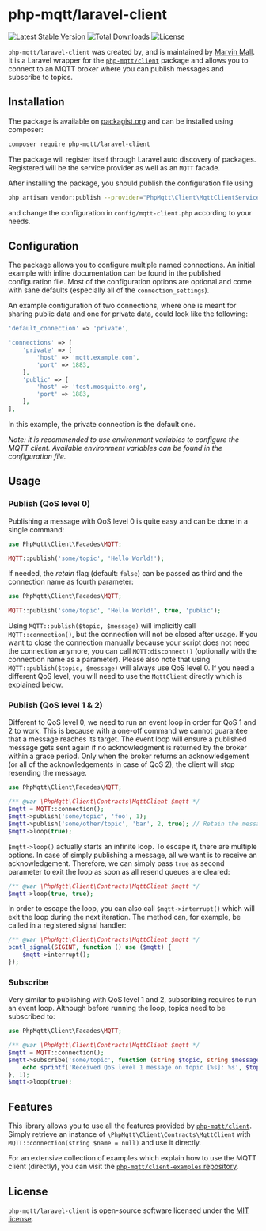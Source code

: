 # php-mqtt/laravel-client

[![Latest Stable Version](https://poser.pugx.org/php-mqtt/laravel-client/v)](https://packagist.org/packages/php-mqtt/laravel-client)
[![Total Downloads](https://poser.pugx.org/php-mqtt/laravel-client/downloads)](https://packagist.org/packages/php-mqtt/laravel-client)
[![License](https://poser.pugx.org/php-mqtt/laravel-client/license)](https://packagist.org/packages/php-mqtt/laravel-client)

`php-mqtt/laravel-client` was created by, and is maintained by [Marvin Mall](https://github.com/namoshek).
It is a Laravel wrapper for the [`php-mqtt/client`](https://github.com/php-mqtt/client) package and
allows you to connect to an MQTT broker where you can publish messages and subscribe to topics.

## Installation

The package is available on [packagist.org](https://packagist.org/packages/php-mqtt/laravel-client) and can be installed using composer:

```bash
composer require php-mqtt/laravel-client
```

The package will register itself through Laravel auto discovery of packages.
Registered will be the service provider as well as an `MQTT` facade.

After installing the package, you should publish the configuration file using

```bash
php artisan vendor:publish --provider="PhpMqtt\Client\MqttClientServiceProvider" --tag="config"
```

and change the configuration in `config/mqtt-client.php` according to your needs.

## Configuration

The package allows you to configure multiple named connections. An initial example with inline documentation can be found in the published configuration file.
Most of the configuration options are optional and come with sane defaults (especially all of the `connection_settings`).

An example configuration of two connections, where one is meant for sharing public data and one for private data, could look like the following:
```php
'default_connection' => 'private',

'connections' => [
    'private' => [
        'host' => 'mqtt.example.com',
        'port' => 1883,
    ],
    'public' => [
        'host' => 'test.mosquitto.org',
        'port' => 1883,
    ],
],
```
In this example, the private connection is the default one.

_Note: it is recommended to use environment variables to configure the MQTT client. Available environment variables can be found in the configuration file._

## Usage

### Publish (QoS level 0)

Publishing a message with QoS level 0 is quite easy and can be done in a single command:
```php
use PhpMqtt\Client\Facades\MQTT;

MQTT::publish('some/topic', 'Hello World!');
```

If needed, the _retain_ flag (default: `false`) can be passed as third and the connection name as fourth parameter:
```php
use PhpMqtt\Client\Facades\MQTT;

MQTT::publish('some/topic', 'Hello World!', true, 'public');
```

Using `MQTT::publish($topic, $message)` will implicitly call `MQTT::connection()`, but the connection will not be closed after usage.
If you want to close the connection manually because your script does not need the connection anymore,
you can call `MQTT:disconnect()` (optionally with the connection name as a parameter).
Please also note that using `MQTT::publish($topic, $message)` will always use QoS level 0.
If you need a different QoS level, you will need to use the `MqttClient` directly which is explained below.

### Publish (QoS level 1 & 2)

Different to QoS level 0, we need to run an event loop in order for QoS 1 and 2 to work.
This is because with a one-off command we cannot guarantee that a message reaches its target.
The event loop will ensure a published message gets sent again if no acknowledgment is returned by the broker within a grace period.
Only when the broker returns an acknowledgement (or all of the acknowledgements in case of QoS 2),
the client will stop resending the message.

```php
use PhpMqtt\Client\Facades\MQTT;

/** @var \PhpMqtt\Client\Contracts\MqttClient $mqtt */
$mqtt = MQTT::connection();
$mqtt->publish('some/topic', 'foo', 1);
$mqtt->publish('some/other/topic', 'bar', 2, true); // Retain the message
$mqtt->loop(true);
```

`$mqtt->loop()` actually starts an infinite loop. To escape it, there are multiple options.
In case of simply publishing a message, all we want is to receive an acknowledgement.
Therefore, we can simply pass `true` as second parameter to exit the loop as soon as all resend queues are cleared:

```php
/** @var \PhpMqtt\Client\Contracts\MqttClient $mqtt */
$mqtt->loop(true, true);
```

In order to escape the loop, you can also call `$mqtt->interrupt()` which will exit the loop during
the next iteration. The method can, for example, be called in a registered signal handler:
```php
/** @var \PhpMqtt\Client\Contracts\MqttClient $mqtt */
pcntl_signal(SIGINT, function () use ($mqtt) {
    $mqtt->interrupt();
});
```

### Subscribe

Very similar to publishing with QoS level 1 and 2, subscribing requires to run an event loop.
Although before running the loop, topics need to be subscribed to:

```php
use PhpMqtt\Client\Facades\MQTT;

/** @var \PhpMqtt\Client\Contracts\MqttClient $mqtt */
$mqtt = MQTT::connection();
$mqtt->subscribe('some/topic', function (string $topic, string $message) {
    echo sprintf('Received QoS level 1 message on topic [%s]: %s', $topic, $message);
}, 1);
$mqtt->loop(true);
```

## Features

This library allows you to use all the features provided by [`php-mqtt/client`](https://github.com/php-mqtt/client).
Simply retrieve an instance of `\PhpMqtt\Client\Contracts\MqttClient` with `MQTT::connection(string $name = null)` and use it directly.

For an extensive collection of examples which explain how to use the MQTT client (directly),
you can visit the [`php-mqtt/client-examples` repository](https://github.com/php-mqtt/client-examples).

## License

`php-mqtt/laravel-client` is open-source software licensed under the [MIT license](LICENSE.md).

